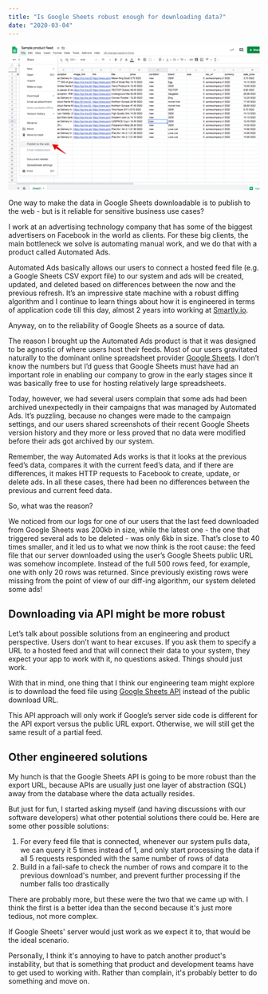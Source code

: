 ```yaml
---
title: "Is Google Sheets robust enough for downloading data?"
date: "2020-03-04"
---
```


![one way to make the data in Google Sheets downloadable is to publish to the web](images/google-sheets-publish-to-the-web-nickang-1024x592.png)

One way to make the data in Google Sheets downloadable is to publish to the web - but is it reliable for sensitive business use cases?

I work at an advertising technology company that has some of the biggest advertisers on Facebook in the world as clients. For these big clients, the main bottleneck we solve is automating manual work, and we do that with a product called Automated Ads.

Automated Ads basically allows our users to connect a hosted feed file (e.g. a Google Sheets CSV export file) to our system and ads will be created, updated, and deleted based on differences between the now and the previous refresh. It’s an impressive state machine with a robust diffing algorithm and I continue to learn things about how it is engineered in terms of application code till this day, almost 2 years into working at [Smartly.io](https://www.smartly.io/).

Anyway, on to the reliability of Google Sheets as a source of data.

The reason I brought up the Automated Ads product is that it was designed to be agnostic of where users host their feeds. Most of our users gravitated naturally to the dominant online spreadsheet provider [Google Sheets](https://www.google.com/sheets/about/). I don’t know the numbers but I’d guess that Google Sheets must have had an important role in enabling our company to grow in the early stages since it was basically free to use for hosting relatively large spreadsheets.

Today, however, we had several users complain that some ads had been archived unexpectedly in their campaigns that was managed by Automated Ads. It’s puzzling, because no changes were made to the campaign settings, and our users shared screenshots of their recent Google Sheets version history and they more or less proved that no data were modified before their ads got archived by our system.

Remember, the way Automated Ads works is that it looks at the previous feed’s data, compares it with the current feed’s data, and if there are differences, it makes HTTP requests to Facebook to create, update, or delete ads. In all these cases, there had been no differences between the previous and current feed data.

So, what was the reason?

We noticed from our logs for one of our users that the last feed downloaded from Google Sheets was 200kb in size, while the latest one - the one that triggered several ads to be deleted - was only 6kb in size. That’s close to 40 times smaller, and it led us to what we now think is the root cause: the feed file that our server downloaded using the user’s Google Sheets public URL was somehow incomplete. Instead of the full 500 rows feed, for example, one with only 20 rows was returned. Since previously existing rows were missing from the point of view of our diff-ing algorithm, our system deleted some ads!

## Downloading via API might be more robust

Let’s talk about possible solutions from an engineering and product perspective. Users don’t want to hear excuses. If you ask them to specify a URL to a hosted feed and that will connect their data to your system, they expect your app to work with it, no questions asked. Things should just work.

With that in mind, one thing that I think our engineering team might explore is to download the feed file using [Google Sheets API](https://developers.google.com/sheets/api) instead of the public download URL.

This API approach will only work if Google’s server side code is different for the API export versus the public URL export. Otherwise, we will still get the same result of a partial feed.

## Other engineered solutions

My hunch is that the Google Sheets API is going to be more robust than the export URL, because APIs are usually just one layer of abstraction (SQL) away from the database where the data actually resides.

But just for fun, I started asking myself (and having discussions with our software developers) what other potential solutions there could be. Here are some other possible solutions:

1. For every feed file that is connected, whenever our system pulls data, we can query it 5 times instead of 1, and only start processing the data if all 5 requests responded with the same number of rows of data
2. Build in a fail-safe to check the number of rows and compare it to the previous download's number, and prevent further processing if the number falls too drastically

There are probably more, but these were the two that we came up with. I think the first is a better idea than the second because it's just more tedious, not more complex.

If Google Sheets' server would just work as we expect it to, that would be the ideal scenario.

Personally, I think it's annoying to have to patch another product's instability, but that is something that product and development teams have to get used to working with. Rather than complain, it's probably better to do something and move on.
